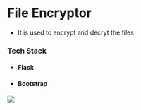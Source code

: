 # File Encryptor
- It is used to encrypt and decryt the files
### Tech Stack
  - #### Flask
  - #### Bootstrap
<img src="https://user-images.githubusercontent.com/65610577/184124909-732744a1-d20e-4ec7-8c34-16938959923d.png"/>
